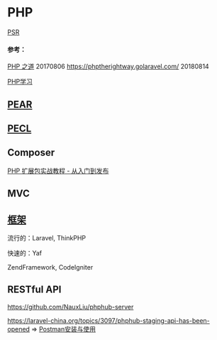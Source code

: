 # PHP

[PSR](PSR)



#### 参考：

[PHP 之道](https://github.com/laravel-china/php-the-right-way) 20170806 https://phptherightway.golaravel.com/ 20180814

[PHP学习](https://www.cnblogs.com/wanglongshuai/category/789475.html)



## [PEAR](PEAR)



## [PECL](PECL)





## Composer

[PHP 扩展包实战教程 - 从入门到发布](https://laravel-china.org/courses/creating-package)



## MVC



## [框架](Framework)

流行的：Laravel, ThinkPHP

快速的：Yaf

ZendFramework, CodeIgniter



## RESTful API

https://github.com/NauxLiu/phphub-server

https://laravel-china.org/topics/3097/phphub-staging-api-has-been-opened => [Postman安装与使用](https://www.cnblogs.com/fnng/p/9136434.html)